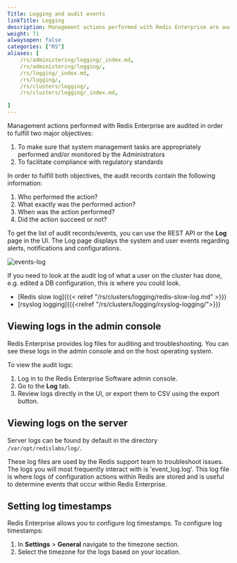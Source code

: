 ```yaml
---
Title: Logging and audit events
linkTitle: Logging
description: Management actions performed with Redis Enterprise are audited in order to fulfill two major objectives.
weight: 71
alwaysopen: false
categories: ["RS"]
aliases: [
    /rs/administering/logging/_index.md,
    /rs/administering/logging/,
    /rs/logging/_index.md,
    /rs/logging/,
    /rs/clusters/logging/,
    /rs/clusters/logging/_index.md,

]
---
```

Management actions performed with Redis Enterprise are audited in order
to fulfill two major objectives:

1. To make sure that system management tasks are appropriately performed
    and/or monitored by the Administrators
1. To facilitate compliance with regulatory
    standards

In order to fulfill both objectives, the audit records contain the
following information:

1. Who performed the action?
1. What exactly was the performed action?
1. When was the action performed?
1. Did the action succeed or not?

To get the list of audit records/events, you can use the REST API or
the **Log** page in the UI. The Log page displays the system and user
events regarding alerts, notifications and
configurations.

![events-log](/images/rs/events-log.png)

If you need to look at the audit log of what a user on the cluster has
done, e.g. edited a DB configuration, this is where you could look.

- [Redis slow
    log]({{< relref "/rs/clusters/logging/redis-slow-log.md" >}})
- [rsyslog logging]({{<relref "/rs/clusters/logging/rsyslog-logging/">}})

## Viewing logs in the admin console

Redis Enterprise provides log files for auditing and troubleshooting. You can see these logs in the admin console and on the host operating system.

To view the audit logs:

1. Log in to the Redis Enterprise Software admin console.
1. Go to the **Log** tab.
1. Review logs directly in the UI, or export them to CSV using the export button.

## Viewing logs on the server

Server logs can be found by default in the directory `/var/opt/redislabs/log/`.

These log files are used by the Redis support team to troubleshoot issues. The logs you will most frequently interact with is 'event_log.log'. This log file is where logs of configuration actions within Redis are stored and is useful to determine events that occur within Redis Enterprise.

## Setting log timestamps

Redis Enterprise allows you to configure log timestamps. To configure log timestamps:

1. In **Settings** > **General** navigate to the timezone section.
1. Select the timezone for the logs based on your location.
